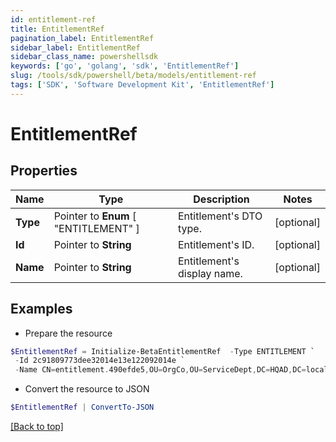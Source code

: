 ```yaml
---
id: entitlement-ref
title: EntitlementRef
pagination_label: EntitlementRef
sidebar_label: EntitlementRef
sidebar_class_name: powershellsdk
keywords: ['go', 'golang', 'sdk', 'EntitlementRef'] 
slug: /tools/sdk/powershell/beta/models/entitlement-ref
tags: ['SDK', 'Software Development Kit', 'EntitlementRef']
---
```



# EntitlementRef

## Properties

Name | Type | Description | Notes
------------ | ------------- | ------------- | -------------
**Type** |  Pointer to  **Enum** [  "ENTITLEMENT" ] | Entitlement&#39;s DTO type. | [optional] 
**Id** |  Pointer to **String** | Entitlement&#39;s ID. | [optional] 
**Name** |  Pointer to **String** | Entitlement&#39;s display name. | [optional] 

## Examples

- Prepare the resource
```powershell
$EntitlementRef = Initialize-BetaEntitlementRef  -Type ENTITLEMENT `
 -Id 2c91809773dee32014e13e122092014e `
 -Name CN=entitlement.490efde5,OU=OrgCo,OU=ServiceDept,DC=HQAD,DC=local
```

- Convert the resource to JSON
```powershell
$EntitlementRef | ConvertTo-JSON
```


[[Back to top]](#) 

